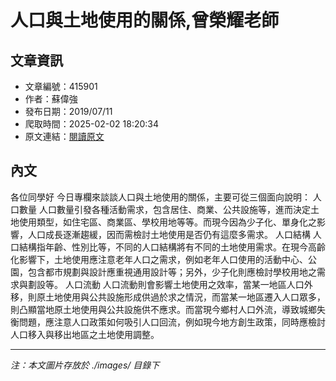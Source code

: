 # 人口與土地使用的關係,曾榮耀老師

## 文章資訊
- 文章編號：415901
- 作者：蘇偉強
- 發布日期：2019/07/11
- 爬取時間：2025-02-02 18:20:34
- 原文連結：[閱讀原文](https://real-estate.get.com.tw/Columns/detail.aspx?no=415901)

## 內文
各位同學好
今日專欄來談談人口與土地使用的關係，主要可從三個面向說明：
人口數量
人口數量引發各種活動需求，包含居住、商業、公共設施等，進而決定土地使用類型，如住宅區、商業區、學校用地等等。而現今因為少子化、單身化之影響，人口成長逐漸趨緩，因而需檢討土地使用是否仍有這麼多需求。
人口結構
人口結構指年齡、性別比等，不同的人口結構將有不同的土地使用需求。在現今高齡化影響下，土地使用應注意老年人口之需求，例如老年人口使用的活動中心、公園，包含都市規劃與設計應重視通用設計等；另外，少子化則應檢討學校用地之需求與劃設等。
人口流動
人口流動則會影響土地使用之效率，當某一地區人口外移，則原土地使用與公共設施形成供過於求之情況，而當某一地區遷入人口眾多，則凸顯當地原土地使用與公共設施供不應求。而當現今鄉村人口外流，導致城鄉失衡問題，應注意人口政策如何吸引人口回流，例如現今地方創生政策，同時應檢討人口移入與移出地區之土地使用調整。

---
*注：本文圖片存放於 ./images/ 目錄下*
